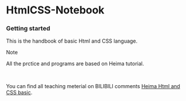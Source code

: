 # HtmlCSS-Notebook

### Getting started
This is the handbook of basic Html and CSS language.
> [!NOTE]
> All the prctice and programs are based on Heima tutorial.


<br/>

You can find all teaching meterial on BILIBILI comments [Heima Html and CSS basic](https://www.bilibili.com/video/BV1Kg411T7t9/?spm_id_from=333.1007.top_right_bar_window_custom_collection.content.click&vd_source=f323daddb503a6323bf8ee130f3182f3).
  
